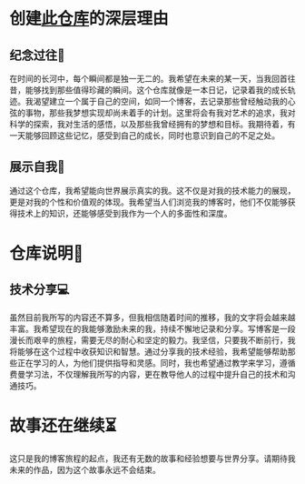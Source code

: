 <!-- docsify serve Vain222.github.io -->
# 创建[此仓库](https://vain222.github.io/#/)的深层理由

## 纪念过往👣
在时间的长河中，每个瞬间都是独一无二的。我希望在未来的某一天，当我回首往昔，能够找到那些值得珍藏的瞬间。这个仓库就像是一本日记，记录着我的成长轨迹。我渴望建立一个属于自己的空间，如同一个博客，去记录那些曾经触动我的心弦的事物，那些我梦想实现却尚未着手的计划。这里将会有我对艺术的追求，我对科学的探索，我对生活的感悟，以及那些我曾经拥有的梦想和目标。我期待着，有一天能够回顾这些记忆，感受到自己的成长，同时也意识到自己的不足之处。

## 展示自我🌟
通过这个仓库，我希望能向世界展示真实的我。这不仅是对我的技术能力的展现，更是对我的个性和价值观的体现。我希望当人们浏览我的博客时，他们不仅能够获得技术上的知识，还能够感受到我作为一个人的多面性和深度。

# 仓库说明📝
## 技术分享💻
虽然目前我所写的内容还不算多，但我相信随着时间的推移，我的文字将会越来越丰富。我希望现在的我能够激励未来的我，持续不懈地记录和分享。写博客是一段漫长而艰辛的旅程，需要无尽的耐心和坚定的毅力。我坚信，只要我不断前行，我将能够在这个过程中收获知识和智慧。通过分享我的技术经验，我希望能够帮助那些正在学习的人，为他们提供指导和灵感。同时，我也希望通过教学来学习，遵循费曼学习法，不仅理解我所写的内容，更在教导他人的过程中提升自己的技术和沟通技巧。

# 故事还在继续⏳
这只是我的博客旅程的起点，我还有无数的故事和经验想要与世界分享。请期待我未来的作品，因为这个故事永远不会结束。